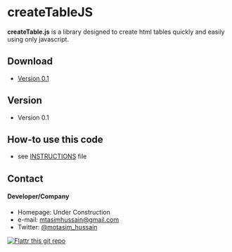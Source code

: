 createTableJS
======
**createTable.js** is a library designed to create html tables quickly and easily using only javascript.


## Download
* [Version 0.1](https://github.com/motasimhussain/createTableJS/archive/master.zip)

## Version 
* Version 0.1

## How-to use this code
* see [INSTRUCTIONS](https://github.com/motasimhussain/createTableJS/blob/master/INSTRUCTIONS.md) file

## Contact
#### Developer/Company
* Homepage: Under Construction 
* e-mail: mtasimhussain@gmail.com
* Twitter: [@motasim_hussain](https://twitter.com/motasim_hussain "Motasim_hussain on twitter")

[![Flattr this git repo](http://api.flattr.com/button/flattr-badge-large.png)](https://flattr.com/submit/auto?user_id=motasimhussain&url=https://github.com/motasimhussain/createTableJS&title=createTableJS&language=&tags=github&category=software) 
